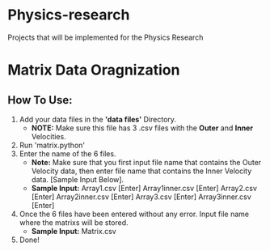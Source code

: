 # Physics-research
Projects that will be implemented for the Physics Research

# Matrix Data Oragnization
## How To Use:
1. Add your data files in the **'data files'** Directory.
    - **NOTE:** Make sure this file has 3 .csv files with the **Outer** and **Inner** Velocities.
2. Run 'matrix.python'
3. Enter the name of the 6 files.
   - **Note:** Make sure that you first input file name that contains the Outer Velocity data, then enter file name that contains the Inner Velocity data. [Sample Input Below].
    - **Sample Input:** Array1.csv [Enter] Array1inner.csv [Enter] Array2.csv [Enter] Array2inner.csv [Enter] Array3.csv [Enter] Array3inner.csv [Enter]
4. Once the 6 files have been entered without any error. Input file name where the matrixs will be stored.
     - **Sample Input:** Matrix.csv
5. Done!
